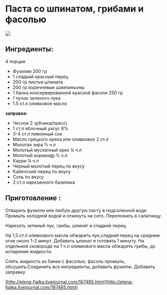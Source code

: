 # Паста со шпинатом, грибами и фасолью

![](https://s-media-cache-ak0.pinimg.com/564x/09/9a/58/099a589dcca4bc4325d26eb33faa8695.jpg)

## Ингредиенты:

4 порции

* Фузилии 200 гр 
* 1 сладкий красный перец 
* 200 гр листья шпината 
* 200 гр коричневые шампиньоны 
* 1 банка консервированной красной фасоли 250 гр 
* 1 пучок зеленого лука 
* 1.5 ст.л оливковое масло 

**заправка:** 

* Чеснок 2 зубчика\(пресс\) 
* 1 ст.л яблочный уксус 6% 
* 3-4 ст.л лимонный сок 
* Масло грецкого ореха или оливковое 2 ст.л 
* Молотая зира ½ ч.л 
* Молотый мускатный орех ¼ ч.л 
* Молотый кориандр ½ ч.л 
* Карри ¼ ч.л 
* Черный молотый перец по вкусу 
* Кайенский перец по вкусу 
* Соль по вкусу 
* 2 ст.л нарезанного базилика 

## Приготовление :

Отварить фузилли или любую другую пасту в подсоленной воде. Промыть холодной водой и откинуть на сито. Переложить в салатницу.

Нарезать зеленый лук, грибы, шпинат и сладкий перец.

На 1,5 ст.л оливкового масла обжарить лук,сладкий перец на среднем огне около 1-2 минут. Добавить шпинат и готовить 1 минуту. На отдельной сковороде на 1 ч.л оливкового масла обжарить грибы, до испарения жидкости.

Слить жидкость из банки с фасолью, фасоль промыть, обсушить.Соединить все ингредиенты, добавить фузилли. Добавить заправку

[http://elena-fialka.livejournal.com/167485.html](http://elena-fialka.livejournal.com/167485.html)

